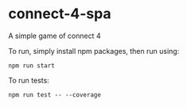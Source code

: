 # connect-4-spa
A simple game of connect 4

To run, simply install npm packages, then run using:

`npm run start`

To run tests:

`npm run test -- --coverage`
